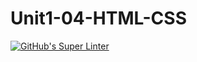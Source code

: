 # Unit1-04-HTML-CSS
[![GitHub's Super Linter](https://github.com/ICS20-Programming-davidu/Unit1-04-HTML-CSS/workflows/GitHub's%20Super%20Linter/badge.svg)](https://github.com/ICS20-Programming-davidu/Unit1-04-HTML-CSS/actions)